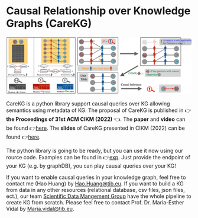 # Causal Relationship over Knowledge Graphs (CareKG)
![](https://raw.githubusercontent.com/jason-huanghao/PicGoBed/master/imgs/20221017145542.png)

CareKG is a python library support causal queries over KG allowing semantics using metadata of KG. 
The proposal of CareKG is published in 👉 **the Proceedings of 31st ACM CIKM (2022)** 👈.
The **paper** and **video** can be found 👉[here](https://dl.acm.org/doi/10.1145/3511808.3557818).
The **slides** of CareKG presented in CIKM (2022) can be found 👉[here](https://github.com/SDM-TIB/CareKG/blob/master/docs/CIKM2022_CareKG.pdf).

The python library is going to be ready, but you can use it now using our rource code. Examples can be found in 👉[exp](https://github.com/SDM-TIB/CareKG/tree/master/exp).
Just provide the endpoint of your KG (e.g. by graphDB), you can play causal queries over your KG!

If you want to enable causal queries in your knowledge graph, feel free to contact me (Hao Huang) by Hao.Huang@tib.eu. 
If you want to build a KG from data in any other resources (relational database, csv files, json files, ect.), our team [Scientific Data Mangement Group](https://www.tib.eu/en/research-development/research-groups-and-labs/scientific-data-management/staff) have the whole pipeline to create KG from scratch. Please feel free to contact Prof. Dr. Maria-Esther Vidal by Maria.vidal@tib.eu.


